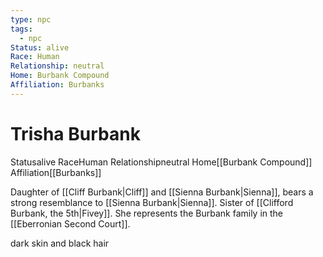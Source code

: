 ```yaml
---
type: npc
tags:
  - npc
Status: alive
Race: Human
Relationship: neutral
Home: Burbank Compound
Affiliation: Burbanks
---
```

# Trisha Burbank
<span class="dataview inline-field"><span class="inline-field-key">Status</span><span class="inline-field-value">alive</span></span>
<span class="dataview inline-field"><span class="inline-field-key">Race</span><span class="inline-field-value">Human</span></span>
<span class="dataview inline-field"><span class="inline-field-key">Relationship</span><span class="inline-field-value">neutral</span></span>
<span class="dataview inline-field"><span class="inline-field-key">Home</span><span class="inline-field-value">[[Burbank Compound]]</span></span>
<span class="dataview inline-field"><span class="inline-field-key">Affiliation</span><span class="inline-field-value">[[Burbanks]]</span></span>

Daughter of [[Cliff Burbank|Cliff]] and [[Sienna Burbank|Sienna]], bears a strong resemblance to [[Sienna Burbank|Sienna]]. Sister of [[Clifford Burbank, the 5th|Fivey]]. She represents the Burbank family in the [[Eberronian Second Court]]. 

dark skin and black hair